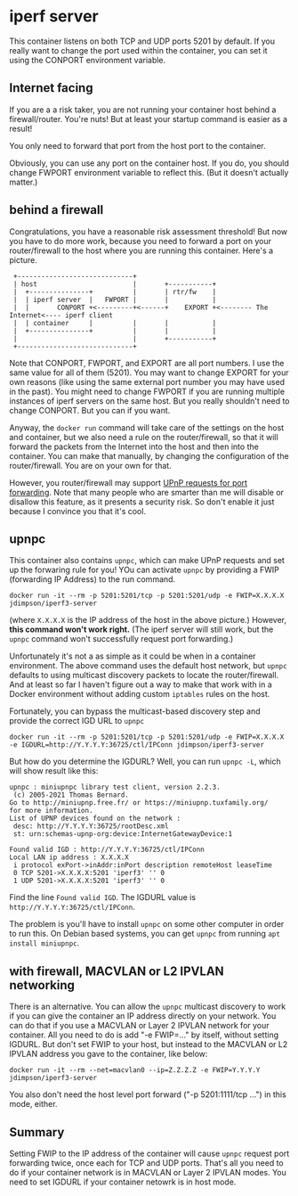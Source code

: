 # iperf server
This container listens on both TCP and UDP ports 5201 by default. If you really want to change the port used within the container, you can set it using the CONPORT environment variable.

## Internet facing

If you are a a risk taker, you are not running your container host behind a firewall/router. You're nuts!  But at least your startup command is easier as a result!

You only need to forward that port from the host port to the container. 

Obviously, you can use any port on the container host. If you do, you should change FWPORT environment variable to reflect this. (But it doesn't actually matter.) 

## behind a firewall

Congratulations, you have a reasonable risk assessment threshold! But now you have to do more work, because you need to forward a port on your router/firewall to the host where you are running 
this container. Here's a picture.

```
 +-----------------------------+
 | host                        |       +-----------+
 |  +---------------+          |       | rtr/fw    |
 |  | iperf server  |   FWPORT |       |           |
 |  |       CONPORT +<---------+<------+    EXPORT +<-------- The Internet<---- iperf client
 |  | container     |          |       |           |
 |  +---------------+          |       |           |
 |                             |       +-----------+
 +-----------------------------+
```
Note that CONPORT, FWPORT, and EXPORT are all port numbers. I use the same value for all of them (5201). You may want to change EXPORT for your own reasons (like using the 
same external port number you may have used in the past). You might need to change FWPORT if you are running multiple instances of iperf servers on the same host. But you really shouldn't need 
to change CONPORT. But you can if you want.

Anyway, the `docker run` command will take care of the settings on the host and container, but we also need a rule on the router/firewall, so that it will forward the packets from the Internet into the host
and then into the container. You can make that manually, by changing the configuration of the router/firewall. You are on your own for that.

However, you router/firewall may support [UPnP requests for port forwarding](https://blog.qnap.com/en/what-is-upnp-port-forwarding-en/). Note that many people who are smarter than me will disable or
disallow this feature, as it presents a security risk. So don't enable it just because I convince you that it's cool.

## upnpc

This container also contains `upnpc`, which can make UPnP requests and set up the forwaring rule for you! YOu can activate `upnpc` by providing a FWIP (forwarding IP Address) to the run command. 

```
docker run -it --rm -p 5201:5201/tcp -p 5201:5201/udp -e FWIP=X.X.X.X jdimpson/iperf3-server
```
(where `X.X.X.X` is the IP address of the host in the above picture.) However, **this command won't work right.**  (The iperf server will still work, but the `upnpc` command won't successfully request
port forwarding.)

Unfortunately it's not a as simple as it could be when in a container environment. The above command uses the default host network, but `upnpc` defaults to using multicast discovery packets to locate 
the router/firewall. And at least so far I haven't figure out a way to make that work with in a Docker environment without adding custom `iptables` rules on the host.

Fortunately, you can bypass the multicast-based discovery step and provide the correct IGD URL to `upnpc`

```
docker run -it --rm -p 5201:5201/tcp -p 5201:5201/udp -e FWIP=X.X.X.X -e IGDURL=http://Y.Y.Y.Y:36725/ctl/IPConn jdimpson/iperf3-server
```

But how do you determine the IGDURL? Well, you can run `upnpc -L`, which will show result like this:

```
upnpc : miniupnpc library test client, version 2.2.3.
 (c) 2005-2021 Thomas Bernard.
Go to http://miniupnp.free.fr/ or https://miniupnp.tuxfamily.org/
for more information.
List of UPNP devices found on the network :
 desc: http://Y.Y.Y.Y:36725/rootDesc.xml
 st: urn:schemas-upnp-org:device:InternetGatewayDevice:1

Found valid IGD : http://Y.Y.Y.Y:36725/ctl/IPConn
Local LAN ip address : X.X.X.X
 i protocol exPort->inAddr:inPort description remoteHost leaseTime
 0 TCP 5201->X.X.X.X:5201 'iperf3' '' 0
 1 UDP 5201->X.X.X.X:5201 'iperf3' '' 0
```

Find the line `Found valid IGD`. The IGDURL value is `http://Y.Y.Y.Y:36725/ctl/IPConn`.

The problem is you'll have to install `upnpc` on some other computer in order to run this. On Debian based systems, you can get `upnpc` from running `apt install miniupnpc`.


## with firewall, MACVLAN or L2 IPVLAN networking
There is an alternative. You can allow the `upnpc` multicast discovery to work if you can give the container an IP address directly on your network. You can do that if you use 
a MACVLAN or Layer 2 IPVLAN network for your container. All you need to do is add "-e FWIP=..." by itself, without setting IGDURL. But don't set FWIP to your host, but instead to the 
MACVLAN or L2 IPVLAN address you gave to the container, like below:

```
docker run -it --rm --net=macvlan0 --ip=Z.Z.Z.Z -e FWIP=Y.Y.Y.Y  jdimpson/iperf3-server
```
You also don't need the host level port forward ("-p 5201:1111/tcp ...") in this mode, either.

## Summary
Setting FWIP to the IP address of the container will cause `upnpc` request port forwarding twice, once each for TCP and UDP ports. That's all you need to do if your container network is in MACVLAN or Layer 2 IPVLAN modes.
You need to set IGDURL if your container netowrk is in host mode.

